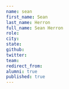```yaml
---
name: sean
first_name: Sean
last_name: Herron
full_name: Sean Herron
role: 
city: 
state: 
github: 
twitter: 
team: 
redirect_from: 
alumni: true
published: true
---
```


